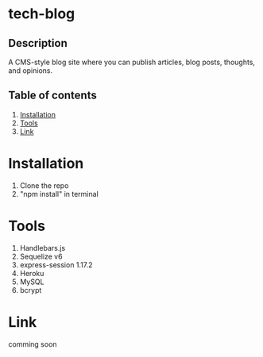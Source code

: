 # tech-blog

## Description

A CMS-style blog site where you can publish articles, blog posts, thoughts, and opinions.

## Table of contents

1. [Installation](#installation)
2. [Tools](#tools)
3. [Link](#link)

# Installation

1. Clone the repo
2. "npm install" in terminal

# Tools

1. Handlebars.js
2. Sequelize v6
3. express-session 1.17.2
4. Heroku
5. MySQL
6. bcrypt

# Link

comming soon